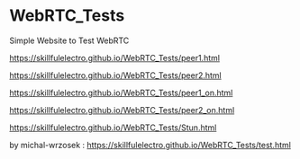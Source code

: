 # WebRTC_Tests
Simple Website to Test WebRTC

https://skillfulelectro.github.io/WebRTC_Tests/peer1.html


https://skillfulelectro.github.io/WebRTC_Tests/peer2.html


https://skillfulelectro.github.io/WebRTC_Tests/peer1_on.html


https://skillfulelectro.github.io/WebRTC_Tests/peer2_on.html





https://skillfulelectro.github.io/WebRTC_Tests/Stun.html



by michal-wrzosek :
https://skillfulelectro.github.io/WebRTC_Tests/test.html
